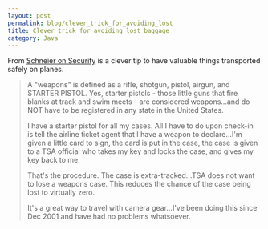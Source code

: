 ```yaml
---
layout: post
permalink: blog/clever_trick_for_avoiding_lost
title: Clever trick for avoiding lost baggage
category: Java
---
```


<p>
From <a href="http://www.schneier.com/blog/archives/2006/09/expensive_camer.html">Schneier on Security</a> is a clever tip to have valuable things transported safely on planes.

<blockquote>
A "weapons" is defined as a rifle, shotgun, pistol, airgun, and STARTER PISTOL. Yes, starter pistols - those little guns that fire blanks at track and swim meets - are considered weapons...and do NOT have to be registered in any state in the United States.

I have a starter pistol for all my cases. All I have to do upon check-in is tell the airline ticket agent that I have a weapon to declare...I'm given a little card to sign, the card is put in the case, the case is given to a TSA official who takes my key and locks the case, and gives my key back to me.

That's the procedure. The case is extra-tracked...TSA does not want to lose a weapons case. This reduces the chance of the case being lost to virtually zero.

It's a great way to travel with camera gear...I've been doing this since Dec 2001 and have had no problems whatsoever.

</blockquote>
